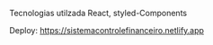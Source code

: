 Tecnologias utilzada React, styled-Components 

Deploy: https://sistemacontrolefinanceiro.netlify.app
